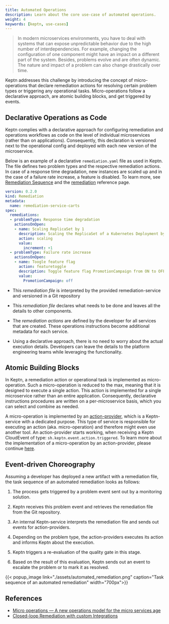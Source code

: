 ```yaml
---
title: Automated Operations
description: Learn about the core use-case of automated operations.
weight: 4
keywords: [keptn, use-cases]
---
```


> In modern microservices environments, you have to deal with systems that can expose unpredictable behavior due to the high number of interdependencies. For example, changing the configuration of one component might have an impact on a different part of the system. Besides, problems evolve and are often dynamic. The nature and impact of a problem can also change drastically over time.

Keptn addresses this challenge by introducing the concept of micro-operations that declare remediation actions for resolving certain problem types or triggering any operational tasks. Micro-operations follow a declarative approach, are atomic building blocks, and get triggered by events.

## Declarative Operations as Code

Keptn complies with a declarative approach for configuring remediation and operations workflows as code on the level of individual microservices (rather than on applications). Consequently, this declaration is versioned next to the operational config and deployed with each new version of the microservice.

Below is an example of a declarative `remediation.yaml` file as used in Keptn. The file defines two problem types and the respective remediation actions. In case of a response time degradation, new instances are scaled up and in the case of a failure rate increase, a feature is disabled.
To learn more, see [Remediation Sequence](../../0.18.x/define/remediation-sequence)
and the [remediation](../../0.18.x/reference/files/remediation) reference page. 

```yaml
version: 0.2.0
kind: Remediation
metadata:
  name: remediation-service-carts
spec:
  remediations:  
  - problemType: Response time degradation
    actionsOnOpen:
    - name: Scaling ReplicaSet by 1
      description: Scaling the ReplicaSet of a Kubernetes Deployment by 1
      action: scaling
      value: 
        increment: +1
  - problemType: Failure rate increase
    actionsOnOpen:
    - name: Toogle feature flag
      action: featuretoggle
      description: Toggle feature flag PromotionCampaign from ON to OFF.
      value: 
        PromotionCampaign: off
```

* This *remediation file* is interpreted by the provided remediation-service and versioned in a Git repository

* This *remediation file* declares what needs to be done and leaves all the details to other components.

* The *remediation actions* are defined by the developer for all services that are created. These operations instructions become additional metadata for each service.

* Using a declarative approach, there is no need to worry about the actual execution details. Developers can leave the details to the platform engineering teams while leveraging the functionality.

## Atomic Building Blocks

In Keptn, a remediation action or operational task is implemented as micro-operation. Such a micro-operation is reduced to the max, meaning that it is designed to execute a single action. This action is implemented for a single microservice rather than an entire application. Consequently, declarative instructions procedures are written on a per-microservice basis, which you can select and combine as needed.

A micro-operation is implemented by an [action-provider](../../0.18.x/integrations/custom_integration/), which is a Keptn-service with a dedicated purpose. This type of service is responsible for executing an action (aka. micro-operation) and therefore might even use another tool. An action-provider starts working, when receiving a Keptn CloudEvent of type: `sh.keptn.event.action.triggered`. To learn more about the implementation of a micro-operation by an action-provider, please continue [here](../../0.15.x/automated_operations/action-provider). 

## Event-driven Choreography

Assuming a developer has deployed a new artifact with a remediation file, the task sequence of an automated remediation looks as follows:

1. The process gets triggered by a problem event sent out by a monitoring solution.

1. Keptn receives this problem event and retrieves the remediation file from the Git repository.

1. An internal Keptn-service interprets the remediation file and sends out events for action-providers. 

1. Depending on the problem type, the action-providers executes its action and informs Keptn about the execution. 

1. Keptn triggers a re-evaluation of the quality gate in this stage. 

1. Based on the result of this evaluation, Keptn sends out an event to escalate the problem or to mark it as resolved.

  {{< popup_image
  link="./assets/automated_remediation.png"
  caption="Task sequence of an automated remediation"
  width="700px">}}

## References

- [Micro operations — A new operations model for the micro services age](https://medium.com/@alois.reitbauer_97826/micro-operations-a-new-operations-model-for-the-micro-services-age-e29cd1bbd0cd)
- [Closed-loop Remediation with custom Integrations](https://medium.com/keptn/closed-loop-remediation-with-custom-integrations-43bde377b796)
